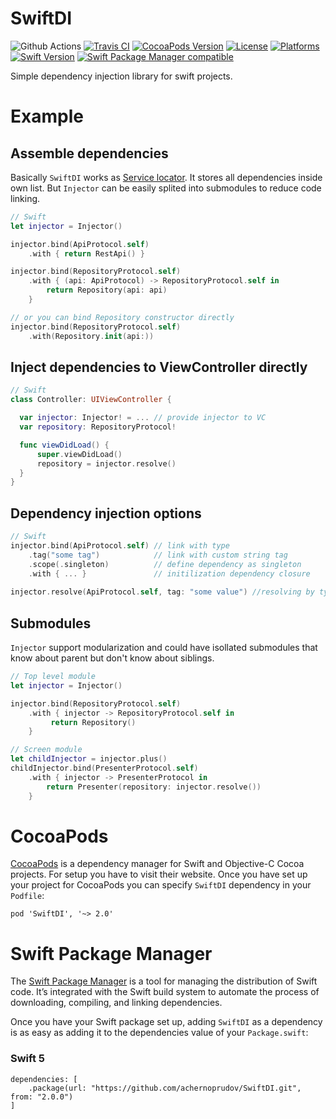 # SwiftDI
![Github Actions](https://github.com/achernoprudov/SwiftDI/workflows/Swift/badge.svg)
[![Travis CI](https://travis-ci.org/achernoprudov/SwiftDI.svg?branch=master)](https://travis-ci.org/achernoprudov/SwiftDI)
[![CocoaPods Version](https://img.shields.io/cocoapods/v/SwiftDI.svg?style=flat)](http://cocoapods.org/pods/SwiftDI)
[![License](https://img.shields.io/cocoapods/l/SwiftDI.svg?style=flat)](http://cocoapods.org/pods/SwiftDI)
[![Platforms](https://img.shields.io/badge/platform-iOS%20%7C%20macOS%20%7C%20tvOS%20%7C%20watchOS%20%7C%20Linux-lightgrey.svg)](http://cocoapods.org/pods/SwiftDI)
[![Swift Version](https://img.shields.io/badge/swift-5-brightgreen.svg)](https://developer.apple.com/swift)
[![Swift Package Manager compatible](https://img.shields.io/badge/Swift%20Package%20Manager-compatible-brightgreen.svg)](https://github.com/apple/swift-package-manager)


Simple dependency injection library for swift projects.

# Example

## Assemble dependencies
Basically `SwiftDI` works as [Service locator](https://en.wikipedia.org/wiki/Service_locator_pattern). It stores
all dependencies inside own list. But `Injector` can be easily splited into submodules to reduce code linking.

```swift
// Swift
let injector = Injector()

injector.bind(ApiProtocol.self)
    .with { return RestApi() }

injector.bind(RepositoryProtocol.self)
    .with { (api: ApiProtocol) -> RepositoryProtocol.self in
        return Repository(api: api) 
    }

// or you can bind Repository constructor directly
injector.bind(RepositoryProtocol.self)
    .with(Repository.init(api:))
```
## Inject dependencies to ViewController directly
```swift
// Swift
class Controller: UIViewController {

  var injector: Injector! = ... // provide injector to VC
  var repository: RepositoryProtocol!

  func viewDidLoad() {
      super.viewDidLoad()
      repository = injector.resolve()
  }
}
```
## Dependency injection options
```swift
// Swift
injector.bind(ApiProtocol.self) // link with type
    .tag("some tag")            // link with custom string tag
    .scope(.singleton)          // define dependency as singleton
    .with { ... }               // initilization dependency closure
    
injector.resolve(ApiProtocol.self, tag: "some value") //resolving by type and tag 
```

## Submodules
`Injector` support modularization and could have isollated submodules that know about parent but don't know about siblings.

```swift
// Top level module
let injector = Injector()

injector.bind(RepositoryProtocol.self)
    .with { injector -> RepositoryProtocol.self in
         return Repository()
    }

// Screen module
let childInjector = injector.plus()
childInjector.bind(PresenterProtocol.self)
    .with { injector -> PresenterProtocol in 
        return Presenter(repository: injector.resolve())
    }

```

# CocoaPods
[CocoaPods](https://cocoapods.org/) is a dependency manager for Swift and Objective-C Cocoa projects. For setup you have to visit their website.
Once you have set up your project for CocoaPods you can specify `SwiftDI` dependency in your `Podfile`:  

```
pod 'SwiftDI', '~> 2.0'
```

# Swift Package Manager
The [Swift Package Manager](https://swift.org/package-manager/) is a tool for managing the distribution of Swift code. It’s integrated with the Swift build system to automate the process of downloading, compiling, and linking dependencies.

Once you have your Swift package set up, adding `SwiftDI` as a dependency is as easy as adding it to the dependencies value of your `Package.swift`:

### Swift 5
```
dependencies: [
    .package(url: "https://github.com/achernoprudov/SwiftDI.git", from: "2.0.0")
]
```
